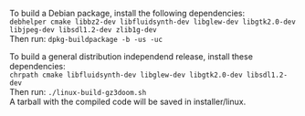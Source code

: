 To build a Debian package, install the following dependencies:<br>
`debhelper cmake libbz2-dev libfluidsynth-dev libglew-dev libgtk2.0-dev libjpeg-dev libsdl1.2-dev zlib1g-dev`<br>
Then run: `dpkg-buildpackage -b -us -uc`

To build a general distribution independend release, install these dependencies:<br>
`chrpath cmake libfluidsynth-dev libglew-dev libgtk2.0-dev libsdl1.2-dev`<br>
Then run: `./linux-build-gz3doom.sh`<br>
A tarball with the compiled code will be saved in installer/linux.

